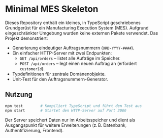 # Minimal MES Skeleton

Dieses Repository enthält ein kleines, in TypeScript geschriebenes Grundgerüst für ein Manufacturing Execution System (MES). Aufgrund eingeschränkter Umgebung wurden keine externen Pakete verwendet. Das Projekt demonstriert:

- Generierung eindeutiger Auftragsnummern (`ORD-YYYY-####`).
- Ein einfacher HTTP-Server mit zwei Endpunkten:
  - `GET /api/orders` – listet alle Aufträge im Speicher.
  - `POST /api/orders` – legt einen neuen Auftrag an (erfordert `customerId`).
- Typdefinitionen für zentrale Domänenobjekte.
- Unit-Test für den Auftragsnummern-Generator.

## Nutzung

```bash
npm test        # Kompiliert TypeScript und führt den Test aus
npm start       # Startet den HTTP-Server auf Port 3000
```

Der Server speichert Daten nur im Arbeitsspeicher und dient als Ausgangspunkt für weitere Erweiterungen (z. B. Datenbank, Authentifizierung, Frontend).
